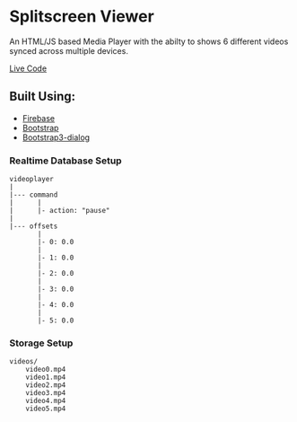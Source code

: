 # Splitscreen Viewer

An HTML/JS based Media Player with the abilty to shows 6 different videos synced across multiple devices.

[Live Code](https://videoplayer-9311f.firebaseapp.com/)

## Built Using:
* [Firebase](https://firebase.google.com/)
* [Bootstrap](http://getbootstrap.com/)
* [Bootstrap3-dialog](https://github.com/nakupanda/bootstrap3-dialog)

### Realtime Database Setup
```
videoplayer
|
|--- command
|      |
|      |- action: "pause"
|
|--- offsets
       |
       |- 0: 0.0
       |
       |- 1: 0.0
       |
       |- 2: 0.0
       |
       |- 3: 0.0
       |
       |- 4: 0.0
       |
       |- 5: 0.0
```

### Storage Setup
```
videos/
	video0.mp4
	video1.mp4
	video2.mp4
	video3.mp4
	video4.mp4
	video5.mp4
```